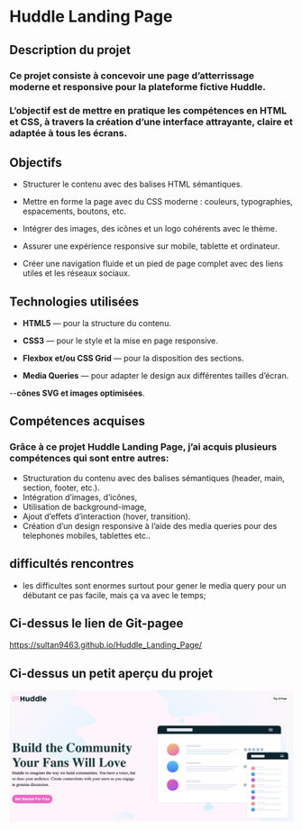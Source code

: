 # Huddle Landing Page

##  Description du projet
### Ce projet consiste à concevoir une page d’atterrissage moderne et responsive pour la plateforme fictive Huddle.
### L’objectif est de mettre en pratique les compétences en HTML et CSS, à travers la création d’une interface attrayante, claire et adaptée à tous les écrans.
## Objectifs
- Structurer le contenu avec des balises HTML sémantiques.

- Mettre en forme la page avec du CSS moderne : couleurs, typographies, espacements, boutons, etc.

- Intégrer des images, des icônes et un logo cohérents avec le thème.

- Assurer une expérience responsive sur mobile, tablette et ordinateur.

- Créer une navigation fluide et un pied de page complet avec des liens utiles et les réseaux sociaux.

## Technologies utilisées
- **HTML5** — pour la structure du contenu.

- **CSS3** — pour le style et la mise en page responsive.

- **Flexbox et/ou CSS Grid**  — pour la disposition des sections.

- **Media Queries**  — pour adapter le design aux différentes tailles d’écran.

--**cônes SVG et images optimisées**.

## Compétences acquises 
### Grâce à ce projet Huddle Landing Page, j’ai acquis plusieurs compétences qui sont entre autres: 
- Structuration du contenu avec des balises sémantiques (header, main, section, footer, etc.).
- Intégration d’images, d’icônes,
- Utilisation de background-image,
- Ajout d’effets d’interaction (hover, transition).
- Création d’un design responsive à l’aide des media queries pour des telephones mobiles, tablettes etc..
## difficultés rencontres 
- les difficultes sont enormes surtout pour gener le media query pour un débutant ce pas facile, mais ça va avec le temps; 
## Ci-dessus le lien de Git-pagee 
 https://sultan9463.github.io/Huddle_Landing_Page/

## Ci-dessus un petit aperçu du projet
![capture](./images/Capture%20d’écran%202025-10-23%20à%2004.05.01.png)




